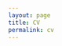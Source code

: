 ```yaml
---
layout: page
title: CV
permalink: cv
---
```


<a href="pdfs/InheeKwak_CV.pdf" class="image fit"></a>
